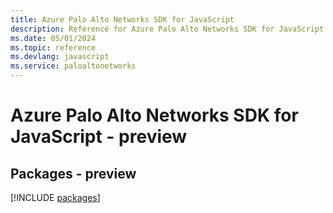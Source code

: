 ```yaml
---
title: Azure Palo Alto Networks SDK for JavaScript
description: Reference for Azure Palo Alto Networks SDK for JavaScript
ms.date: 05/01/2024
ms.topic: reference
ms.devlang: javascript
ms.service: paloaltonetworks
---
```

# Azure Palo Alto Networks SDK for JavaScript - preview
## Packages - preview
[!INCLUDE [packages](palo-alto-networks-index.md)]